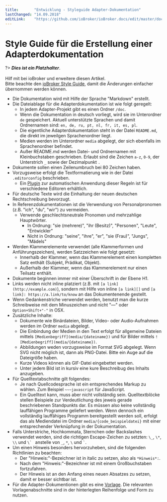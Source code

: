 ```yaml
---
title:       "Entwicklung - Styleguide Adapter-Dokumentation"
lastChanged: "14.09.2018"
editLink:    "https://github.com/ioBroker/ioBroker.docs/edit/master/docs/dev/adapterdocstyleguide.md"
---
```


# Style Guide für die Erstellung einer Adapterdokumentation

?> ***Dies ist ein Platzhalter***.
   <br><br>
   Hilf mit bei ioBroker und erweitere diesen Artikel.  
   Bitte beachte den [ioBroker Style Guide](community/styleguidedoc), 
   damit die Änderungen einfacher übernommen werden können.

* Die Dokumentation wird mit Hilfe der Sprache "Markdown" erstellt.
* Die Dateiablage für die Adapterdokumentation ist wie folgt geregelt:
  * In jedem Adapter-Projekt gibt es einen Ordner
    `/doc`.
  * Wenn die Dokumentation in deutsch vorliegt, wird sie im Unterordner
    `de` gespeichert. Aktuell unterstützte Sprachen und damit Ordnernamen sind:
    `en, de, ru, pt, nl, fr, it, es, pl`.
  * Die eigentliche Adapterdokumentation steht in der Datei `README.md`,
    die direkt im jeweilgen Sprachenordner liegt.
  * Medien werden im Unterordner `media` abgelegt, der sich ebenfalls im
    Sprachenordner befindet.
  * Außer README.md werden Datei- und Ordnernamen mit Kleinbuchstaben geschrieben.
    Erlaubt sind die Zeichen `a-z`, `0-9`, der Unterstrich `_` sowie der
    Dezimalpunkt `.`
* Dokumente sollen einen Zeilenumbruch bei 80 Zeichen haben.
* Vorzugsweise erfolgt die Textformatierung wie in der Datei `.editorconfig`
  beschrieben.
  * Ein [Plugin][] zur automatischen Anwendung dieser Regeln ist für
    verschiedene Editoren erhältlich.
* Für deutsche Texte wird die Einhaltung der neuen deutschen Rechtschreibung
  bevorzugt.
* In Referenzdokumentationen ist die Verwendung von Personalpronomen (z.B.
  "ich", "du", "wir") zu vermeiden.
  * Verwende geschlechtsneutrale Pronomen und mehrzahlige Hauptwörter.
    * In Ordnung: "sie (mehrere)", "ihr (Besitz)", "Personen",
      "Leute", "Entwickler"
    * Nicht in Ordnung: "seine", "ihre", "er", "sie (Frau)", "Jungs", "Mädels"
* Werden Klammerelemente verwendet (alle Klammerformen und
  Anführungszeichen), werden Satzzeichen wie folgt gesetzt:
  * Innerhalb der Klammer, wenn das Klammerelement einen kompletten
    Satz enthält (Subjekt, Prädikat, Objekt).
  * Außerhalb der Klammer, wenn das Klammerelement nur einen Teilsatz
    enthält.
* Dokumente beginnen immer mit einer Überschrift in der Ebene H1.
* Links werden nicht inline platziert (z.B. mit `[a link](http://example.com)`),
  sondern mit Hilfe von inline `[a link][]` und
  `[a link]: https://a.link/to/know` an das Dokumentenende gestellt.
* Wenn Gedankenstriche verwendet werden, benutzt man die kurze Schreibweise
  mit dem Minuszeichen und nicht "—" oder `Option+Shift+"-"` in OSX.
* Zusätzliche Inhalte:
  * Dokumente wie Binärdateien, Bilder, Video- oder Audio-Aufnahmen werden
    im Ordner `media` abgelegt.
  * Die Einbindung der Medien in den Text erfolgt für allgemeine Dateien
    mittels `[Medienbegriff](media/{dateiname})` und für Bilder mittels
    `![Medienbegriff](media/{dateiname})`.
  * Abbildungen weden vorzugsweise im Format SVG abgelegt. Wenn SVG
    nicht möglich ist, dann als PNG-Datei. Bitte ein Auge auf die
    Dateigröße haben.
  * Kurze Videos können als GIF-Datei eingebettet werden.
  * Unter jedem Bild ist in kursiv eine kure Beschreibug des Inhalts
    anzugeben.
* Für Quelltextabschnitte gilt folgendes:
  * Je nach Quellcodesprache ist ein entsprechendes Markup zu wählen. Zum
    Beispiel `~~~javascript`  für JavaScript.
  * Ein Quelltext kann, muss aber nicht vollständig sein. Quelltextblöcke
    stellen Beispiele zur Verdeutlichung des jeweis gerade beschriebenen
    Standpunkts dar. Es müssen also keine vollständig lauffähigen Programme
    geliefert werden. Wenn dennoch ein vollständig lauffähiges Programm
    bereitgestellt werden soll, erfolgt das als Mediendatei im Ordner
    `media/{code_beispieldatei}` mit einer entsprechender Verknüpfung in
    der Dokumentation.
* Falls Unterstriche, Hochkommata, Sternchen oder Backslashes verwendet
  werden, sind die richtigen Escape-Zeichen zu setzten:
  `\_`, `\*`, `\\` und ``\` `` anstelle von `_`, `*`, `\` und `` ` ``.
* Um einen Hinweis besonders hervorzuheben, sind die folgenden Richtlinien
  zu beachten:
  * Der "Hinweis:"-Bezeichner ist in italic zu setzen, also als `*Hinweis*:`.
  * Nach dem "Hinweis:"-Bezeichner ist mit einem Großbuchstaben fortzufahren.
  * Der Hinweis ist an den Anfang eines neuen Absatzes zu setzen, damit er
    besser sichtbar ist.
* Für die Adapter-Dokumentionen gibt es eine [Vorlage][]. Die relevanten
  Vorlagenabschnitte sind in der hinterlegten Reihenfolge und Form zu nutzen.

[Plugin]: http://editorconfig.org/#download
[Vorlage]: dev/adaptertemplate
